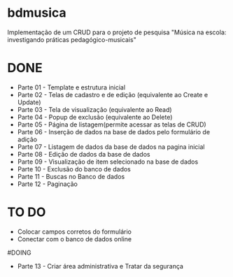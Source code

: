 # bdmusica
Implementação de um CRUD para o projeto de pesquisa "Música na escola: investigando práticas pedagógico-musicais"

# DONE 
* Parte 01 - Template e estrutura inicial 
* Parte 02 - Telas de cadastro e de edição (equivalente ao Create e Update)
* Parte 03 - Tela de visualização (equivalente ao Read)
* Parte 04 - Popup de exclusão (equivalente ao Delete) 
* Parte 05 - Página de listagem(permite acessar as telas de CRUD) 
* Parte 06 - Inserção de dados na base de dados pelo formulário de adição
* Parte 07 - Listagem de dados da base de dados na pagina inicial
* Parte 08 - Edição de dados da base de dados
* Parte 09 - Visualização de item selecionado na base de dados
* Parte 10 - Exclusão do banco de dados
* Parte 11 - Buscas no Banco de dados
* Parte 12 - Paginação

# TO DO 
* Colocar campos corretos do formulário 
* Conectar com o banco de dados online

#DOING

* Parte 13 - Criar área administrativa e Tratar da segurança 


